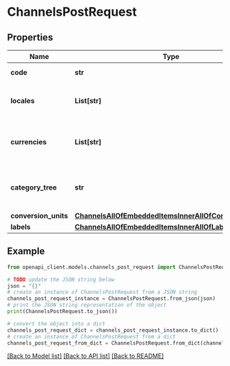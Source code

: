 # ChannelsPostRequest


## Properties

Name | Type | Description | Notes
------------ | ------------- | ------------- | -------------
**code** | **str** | Channel code | 
**locales** | **List[str]** | Codes of activated locales for the channel | 
**currencies** | **List[str]** | Codes of activated currencies for the channel | 
**category_tree** | **str** | Code of the category tree linked to the channel | 
**conversion_units** | [**ChannelsAllOfEmbeddedItemsInnerAllOfConversionUnits**](ChannelsAllOfEmbeddedItemsInnerAllOfConversionUnits.md) |  | [optional] 
**labels** | [**ChannelsAllOfEmbeddedItemsInnerAllOfLabels**](ChannelsAllOfEmbeddedItemsInnerAllOfLabels.md) |  | [optional] 

## Example

```python
from openapi_client.models.channels_post_request import ChannelsPostRequest

# TODO update the JSON string below
json = "{}"
# create an instance of ChannelsPostRequest from a JSON string
channels_post_request_instance = ChannelsPostRequest.from_json(json)
# print the JSON string representation of the object
print(ChannelsPostRequest.to_json())

# convert the object into a dict
channels_post_request_dict = channels_post_request_instance.to_dict()
# create an instance of ChannelsPostRequest from a dict
channels_post_request_from_dict = ChannelsPostRequest.from_dict(channels_post_request_dict)
```
[[Back to Model list]](../README.md#documentation-for-models) [[Back to API list]](../README.md#documentation-for-api-endpoints) [[Back to README]](../README.md)


